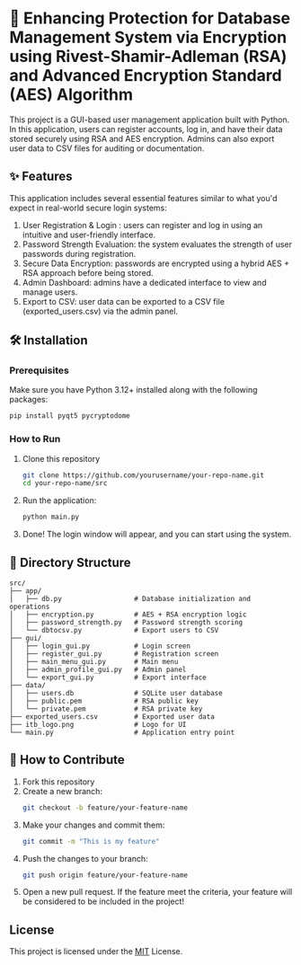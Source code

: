 # 🔐 Enhancing Protection for Database Management System via Encryption using Rivest-Shamir-Adleman (RSA) and Advanced Encryption Standard (AES) Algorithm
This project is a GUI-based user management application built with Python. In this application, users can register accounts, log in, and have their data stored securely using RSA and AES encryption. Admins can also export user data to CSV files for auditing or documentation.

## ✨ Features
This application includes several essential features similar to what you'd expect in real-world secure login systems:
1. User Registration & Login : users can register and log in using an intuitive and user-friendly interface.
2. Password Strength Evaluation: the system evaluates the strength of user passwords during registration.
3. Secure Data Encryption: passwords are encrypted using a hybrid AES + RSA approach before being stored.
4. Admin Dashboard: admins have a dedicated interface to view and manage users.
5. Export to CSV: user data can be exported to a CSV file (exported_users.csv) via the admin panel.

## 🛠️ Installation
### Prerequisites
Make sure you have Python 3.12+ installed along with the following packages:
```bash
pip install pyqt5 pycryptodome
```

### How to Run
1. Clone this repository
   ```bash
   git clone https://github.com/yourusername/your-repo-name.git
   cd your-repo-name/src
   ```
2. Run the application:
   ```bash
   python main.py
   ```
3. Done! The login window will appear, and you can start using the system.

## 📁 Directory Structure
```
src/
├── app/
│   ├── db.py                  # Database initialization and operations
│   ├── encryption.py          # AES + RSA encryption logic
│   ├── password_strength.py   # Password strength scoring
│   └── dbtocsv.py             # Export users to CSV
├── gui/
│   ├── login_gui.py           # Login screen
│   ├── register_gui.py        # Registration screen
│   ├── main_menu_gui.py       # Main menu
│   ├── admin_profile_gui.py   # Admin panel
│   └── export_gui.py          # Export interface
├── data/
│   ├── users.db               # SQLite user database
│   ├── public.pem             # RSA public key
│   └── private.pem            # RSA private key
├── exported_users.csv         # Exported user data
├── itb_logo.png               # Logo for UI
└── main.py                    # Application entry point
```

## 🤝 How to Contribute
1. Fork this repository
2. Create a new branch:
   ```bash
   git checkout -b feature/your-feature-name
   ```
3. Make your changes and commit them:
   ```bash
   git commit -m "This is my feature"
   ```
4. Push the changes to your branch:
   ```bash
   git push origin feature/your-feature-name
   ```
5. Open a new pull request. If the feature meet the criteria, your feature will be considered to be included in the project!

## License
This project is licensed under the <u><a href="https://github.com/parkuskus/Makalah-Matdis-RSA_AES_Encryption/blob/main/LICENSE">MIT</a></u> License.
